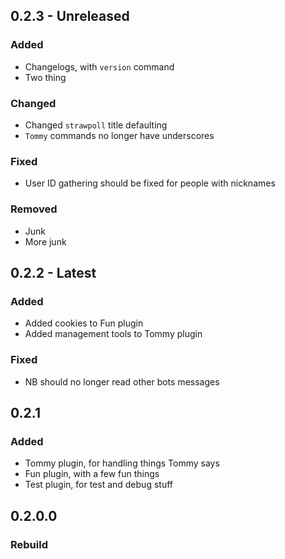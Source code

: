 ## 0.2.3 - Unreleased
### Added
- Changelogs, with `version` command
- Two thing

### Changed
- Changed `strawpoll` title defaulting
- `Tommy` commands no longer have underscores

### Fixed
- User ID gathering should be fixed for people with nicknames

### Removed
- Junk
- More junk

## 0.2.2 - Latest
### Added
- Added cookies to Fun plugin
- Added management tools to Tommy plugin

### Fixed
- NB should no longer read other bots messages

## 0.2.1
### Added
- Tommy plugin, for handling things Tommy says
- Fun plugin, with a few fun things
- Test plugin, for test and debug stuff

## 0.2.0.0
### Rebuild
